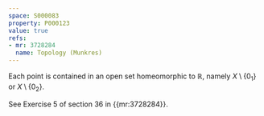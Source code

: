 ```yaml
---
space: S000083
property: P000123
value: true
refs:
- mr: 3728284
  name: Topology (Munkres)
---
```


Each point is contained in an open set homeomorphic to $\mathbb R$, namely $X\setminus\{0_1\}$ or $X\setminus\{0_2\}$.

See Exercise 5 of section 36 in {{mr:3728284}}.
